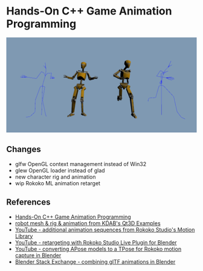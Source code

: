 # Hands-On C++ Game Animation Programming

<p align="center"><img src="media/robot_sidebyside.png" width="640" /></p>

## Changes
* glfw OpenGL context management instead of Win32
* glew OpenGL loader instead of glad
* new character rig and animation
* wip Rokoko ML animation retarget

## References
 * [Hands-On C++ Game Animation Programming](https://github.com/PacktPublishing/Hands-On-Game-Animation-Programming)
 * [robot mesh & rig & animation from KDAB's Qt3D Examples](https://github.com/KDAB/qt3d-examples/tree/master/resources/assets/gltf/2.0/Robot)
 * [YouTube - additional animation sequences from Rokoko Studio's Motion Library](https://youtu.be/REBTKTZUbpQ)
 * [YouTube - retargeting with Rokoko Studio Live Plugin for Blender](https://youtu.be/HitTDDCfhJg&t=140s)
 * [YouTube - converting APose models to a TPose for Rokoko motion capture in Blender](https://youtu.be/PTbxh1J8qLk)
 * [Blender Stack Exchange - combining glTF animations in Blender](https://blender.stackexchange.com/questions/239974/combining-gltf-animations-in-blender-2-93)
